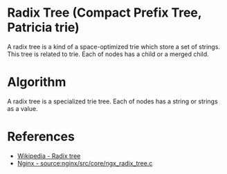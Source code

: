 # Radix Tree (Compact Prefix Tree, Patricia trie)
A radix tree is a kind of a space-optimized trie which store a set of strings.
This tree is related to trie.
Each of nodes has a child or a merged child.

# Algorithm
A radix tree is a specialized trie tree.
Each of nodes has a string or strings as a value.

# References
- [Wikipedia - Radix tree](https://en.wikipedia.org/wiki/Radix_tree)
- [Nginx - source:nginx/src/core/ngx_radix_tree.c](https://trac.nginx.org/nginx/browser/nginx/src/core/ngx_radix_tree.c)